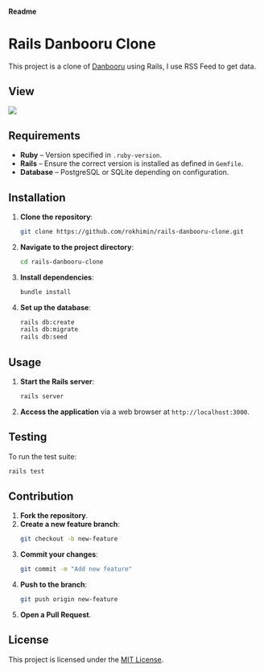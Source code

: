 #### Readme
# Rails Danbooru Clone
This project is a clone of [Danbooru](https://danbooru.donmai.us/) using Rails, I use RSS Feed to get data.
 
## View
![](https://i.imgur.com/jpeY2kG.gif)

## Requirements

- **Ruby** – Version specified in `.ruby-version`.
- **Rails** – Ensure the correct version is installed as defined in `Gemfile`.
- **Database** – PostgreSQL or SQLite depending on configuration.

## Installation

1. **Clone the repository**:

   ```bash
   git clone https://github.com/rokhimin/rails-danbooru-clone.git
   ```

2. **Navigate to the project directory**:

   ```bash
   cd rails-danbooru-clone
   ```

3. **Install dependencies**:

   ```bash
   bundle install
   ```

4. **Set up the database**:

   ```bash
   rails db:create
   rails db:migrate
   rails db:seed
   ```

## Usage

1. **Start the Rails server**:

   ```bash
   rails server
   ```

2. **Access the application** via a web browser at `http://localhost:3000`.

## Testing

To run the test suite:

```bash
rails test
```

## Contribution

1. **Fork the repository**.
2. **Create a new feature branch**:
   ```bash
   git checkout -b new-feature
   ```
3. **Commit your changes**:
   ```bash
   git commit -m "Add new feature"
   ```
4. **Push to the branch**:
   ```bash
   git push origin new-feature
   ```
5. **Open a Pull Request**.

## License

This project is licensed under the [MIT License](LICENSE).

